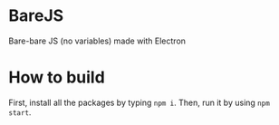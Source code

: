 # BareJS
Bare-bare JS (no variables) made with Electron

# How to build
First, install all the packages by typing ```npm i```.
Then, run it by using ```npm start```.
